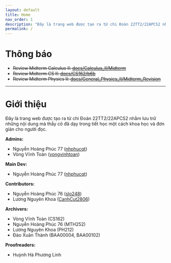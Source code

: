 ```yaml
---
layout: default
title: Home
nav_order: 1
description: "Đây là trang web được tạo ra từ chi Đoàn 22TT2/22APCS2 nhằm lưu trữ những nội dung mà thầy cô đã dạy trong tiết học một cách khoa học và đơn giản cho người đọc."
permalink: /
---
```


# Thông báo

- ~~Review Midterm Calculus II: [docs/Calculus_II/Midterm](docs/Calculus_II/Midterm)~~
- ~~Review Midterm CS II: [docs/CS162/b6b](docs/CS162/b6b)~~
- ~~Review Midterm Physics II: [docs/General_Physics_II/Midterm_Revision](docs/General_Physics_II/Midterm_Revision)~~

---

# Giới thiệu

Đây là trang web được tạo ra từ chi Đoàn 22TT2/22APCS2 nhằm lưu trữ những nội dung mà thầy cô đã dạy trong tiết học một cách khoa học và đơn giản cho người đọc.

**Admins:**
- Nguyễn Hoàng Phúc 77 ([nhphucqt](https://github.com/nhphucqt))
- Vòng Vĩnh Toàn ([vongvinhtoan](https://github.com/vongvinhtoan))

**Main Dev:**
- Nguyễn Hoàng Phúc 77 ([nhphucqt](https://github.com/nhphucqt))

**Contributors:**
- Nguyễn Hoàng Phúc 76 ([slo248](https://github.com/slo248))
- Lương Nguyên Khoa ([CanhCut2806](https://github.com/CanhCut2806))

**Archivers:**
- Vòng Vĩnh Toàn (CS162)
- Nguyễn Hoàng Phúc 76 (MTH252)
- Lương Nguyên Khoa (PH212)
- Đào Xuân Thành (BAA00004, BAA00102)

**Proofreaders:**
- Huỳnh Hà Phương Linh